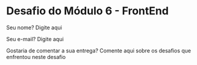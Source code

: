 # Desafio do Módulo 6 - FrontEnd

Seu nome? Digite aqui

Seu e-mail? Digite aqui

Gostaria de comentar a sua entrega? Comente aqui sobre os desafios que enfrentou neste desafio
